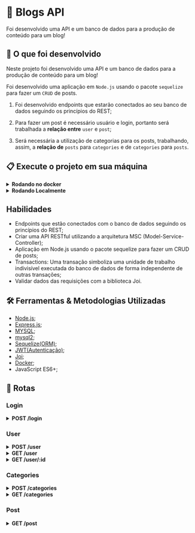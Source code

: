 # 📝 Blogs API

Foi desenvolvido uma API e um banco de dados para a produção de conteúdo para um blog!

## 📄 O que foi desenvolvido

  Neste projeto foi desenvolvido uma API e um banco de dados para a produção de conteúdo para um blog! 

  Foi desenvolvido uma aplicação em `Node.js` usando o pacote `sequelize` para fazer um `CRUD` de posts.

  1. Foi desenvolvido endpoints que estarão conectados ao seu banco de dados seguindo os princípios do REST;

  2. Para fazer um post é necessário usuário e login, portanto será trabalhada a **relação entre** `user` e `post`; 

  3. Será necessária a utilização de categorias para os posts, trabalhando, assim, a **relação de** `posts` para `categories` e de `categories` para `posts`.

## 📋 Execute o projeto em sua máquina

<details>
  <summary><strong>Rodando no docker</strong></summary><br />
  
  **:warning: Antes de começar, seu docker-compose precisa estar na versão 1.29 ou superior. [Veja aqui](https://www.digitalocean.com/community/tutorials/how-to-install-and-use-docker-compose-on-ubuntu-20-04-pt) ou [na documentação](https://docs.docker.com/compose/install/) como instalá-lo. No primeiro artigo, você pode substituir onde está com `1.26.0` por `1.29.2`.**


  > :information_source: Rode os serviços `node` e `db` com o comando `docker-compose up -d --build`.

  - Lembre-se de parar o `mysql` se estiver usando localmente na porta padrão (`3306`), ou adapte, caso queria fazer uso da aplicação em containers;

  - Esses serviços irão inicializar um container chamado `blogs_api` e outro chamado `blogs_api_db`;

  - A partir daqui você pode rodar o container `blogs_api` via CLI ou abri-lo no VS Code;

  > :information_source: Use o comando `docker exec -it blogs_api bash`.

  - Ele te dará acesso ao terminal interativo do container criado pelo compose, que está rodando em segundo plano.

  > :information_source: Instale as dependências [**Caso existam**] com `npm install`. (Instale dentro do container)
  
  - **:warning: Atenção:** Caso opte por utilizar o Docker, **TODOS** os comandos disponíveis no `package.json` (npm start, npm test, npm run dev, ...) devem ser executados **DENTRO** do container, ou seja, no terminal que aparece após a execução do comando `docker exec` citado acima. 

  - **:warning: Atenção:** O **git** dentro do container não vem configurado com suas credenciais. Ou faça os commits fora do container, ou configure as suas credenciais do git dentro do container.

  - **:warning: Atenção:** Não rode o comando npm audit fix! Ele atualiza várias dependências do projeto, e essa atualização gera conflitos com o avaliador.

  - ✨ **Dica:** A extensão `Remote - Containers` (que estará na seção de extensões recomendadas do VS Code) é indicada para que você possa desenvolver sua aplicação no container Docker direto no VS Code, como você faz com seus arquivos locais.

  ![sequelize test](./public/remote-container.png)

  <br/>
</details>

<details>
  <summary><strong>Rodando Localmente</strong></summary><br />

  > :information_source: Instale as dependências [**Caso existam**] com `npm install`
  
  - **:warning: Atenção:** Não rode o comando npm audit fix! Ele atualiza várias dependências do projeto, e essa atualização gera conflitos com o avaliador.

  - **✨ Dica:** Para rodar o projeto desta forma, obrigatoriamente você deve ter o `node` instalado em seu computador.
  - **✨ Dica:** O avaliador espera que a versão do `node` utilizada seja a 16.

  <br/>
</details>

## Habilidades

- Endpoints que estão conectados com o banco de dados seguindo os princípios do REST;
- Criar uma API RESTful utilizando a arquitetura MSC (Model-Service-Controller);
- Aplicação em Node.js usando o pacote sequelize para fazer um CRUD de posts;
- Transactions: Uma transação simboliza uma unidade de trabalho indivisível executada do banco de dados de forma independente de outras transações;
- Validar dados das requisições com a biblioteca Joi.

## 🛠️ Ferramentas & Metodologias Utilizadas

- [Node.js](https://nodejs.org/en/);
- [Express.js](https://expressjs.com/);
- [MYSQL](https://www.mysql.com/);
- [mysql2](https://www.npmjs.com/package/mysql2);
- [Sequelize(ORM)](https://sequelize.org/);
- [JWT(Autenticação)](https://jwt.io/);
- [Joi](https://joi.dev/api/?v=17.6.0);
- [Docker](https://www.docker.com/);
- JavaScript ES6+;

## 🔎 Rotas

### Login

<details>
  <summary><strong>POST /login</strong></summary>
  </br>
  • Se o login for feito com sucesso retorna um token para o usuário.
  </br> 
  • O endpoint deve receber a seguinte estrutura, exemplo:
  
  ```json
  {
    "email": "lewishamilton@gmail.com",
    "password": "123456"
  }
  ```
</details>

### User

<details>
  <summary><strong>POST /user</strong></summary>
  </br>
  • Cadastra um novo usuário, permitindo apenas um email válido, gerando um token.
  </br> 
  • O endpoint deve receber a seguinte estrutura, exemplo:
  
  ```json
  {
    "displayName": "Brett Wiltshire",
    "email": "brett@email.com",
    "password": "123456",
    "image": "http://4.bp.blogspot.com/_YA50adQ-7vQ/S1gfR_6ufpI/AAAAAAAAAAk/1ErJGgRWZDg/S45/brett.png"
    // a imagem não é obrigatória
  }
  ```
</details>

<details>
  <summary><strong>GET /user</strong></summary>
  </br>
  • Traz todos users do banco de dados.
  </br>
  • Valida o token - req.authorization.
</details>

<details>
  <summary><strong>GET /user/:id</strong></summary>
  </br>
  • Traz um user por id do banco de dados.
  </br>
  • Valida o token - req.authorization.
</details>

### Categories

<details>
  <summary><strong>POST /categories</strong></summary>
  </br>
  • Cadastra uma nova categoria.
  </br>
  • Valida o token - req.authorization.
  </br> 
  • O endpoint deve receber a seguinte estrutura, exemplo:
  
  ```json
  {
    "name": "Typescript"
  }
  ```
</details>

<details>
  <summary><strong>GET /categories</strong></summary>
  </br>
  • Traz todas categorias do banco de dados.
  </br>
  • Valida o token - req.authorization.
</details>

### Post

<details>
  <summary><strong>GET /post</strong></summary>
  </br>
  • Traz todos os blogs post e as categorias do banco de dados.
  </br>
  • Valida o token - req.authorization.
</details>